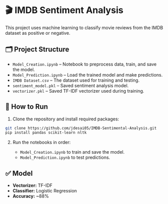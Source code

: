 # 🎬 IMDB Sentiment Analysis

This project uses machine learning to classify movie reviews from the IMDB dataset as positive or negative.

## 🗂 Project Structure

- `Model_Creation.ipynb` – Notebook to preprocess data, train, and save the model.
- `Model_Prediction.ipynb` – Load the trained model and make predictions.
- `IMDB Dataset.csv` – The dataset used for training and testing.
- `sentiment_model.pkl` – Saved sentiment analysis model.
- `vectorizer.pkl` – Saved TF-IDF vectorizer used during training.

## 🚀 How to Run

1. Clone the repository and install required packages:

```bash
git clone https://github.com/jdesai05/IMDB-Sentimental-Analysis.git
pip install pandas scikit-learn nltk
````

2. Run the notebooks in order:

   * `Model_Creation.ipynb` to train and save the model.
   * `Model_Prediction.ipynb` to test predictions.

## ✅ Model

* **Vectorizer:** TF-IDF
* **Classifier:** Logistic Regression
* **Accuracy:** \~88%
